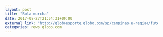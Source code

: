 ```yaml
---
layout: post
title: "Bola murcha"
date: 2017-08-27T21:34:31+00:00
external_link: "http://globoesporte.globo.com/sp/campinas-e-regiao/futebol/brasileirao-serie-a/jogo/27-08-2017/ponte-preta-atletico-mg/"
categories: news globo.com
---
```

